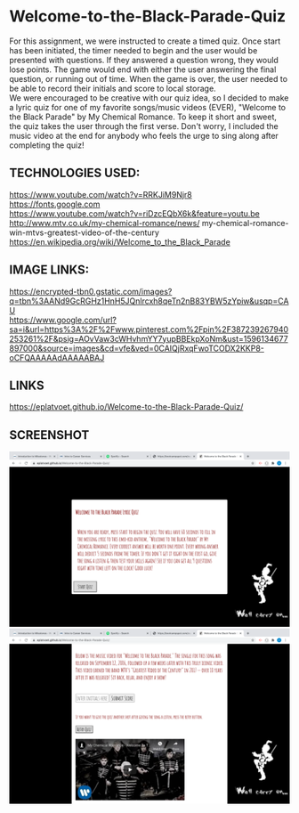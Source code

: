 # Welcome-to-the-Black-Parade-Quiz

For this assignment, we were instructed to create a timed quiz. Once start has been initiated, the timer needed to begin and the user would be presented with questions. If they answered a question wrong, they would lose points. The game would end with either the user answering the final question, or running out of time. When the game is over, the user needed to be able to record their initials and score to local storage.  
We were encouraged to be creative with our quiz idea, so I decided to make a lyric quiz for one of my favorite songs/music videos (EVER), "Welcome to the Black Parade" by My Chemical Romance. To keep it short and sweet, the quiz takes the user through the first verse. Don't worry, I included the music video at the end for anybody who feels the urge to sing along after completing the quiz!

## TECHNOLOGIES USED:
https://www.youtube.com/watch?v=RRKJiM9Njr8  
https://fonts.google.com  
https://www.youtube.com/watch?v=riDzcEQbX6k&feature=youtu.be  
http://www.mtv.co.uk/my-chemical-romance/news/  my-chemical-romance-win-mtvs-greatest-video-of-the-century  
https://en.wikipedia.org/wiki/Welcome_to_the_Black_Parade  

## IMAGE LINKS: 
https://encrypted-tbn0.gstatic.com/images?q=tbn%3AANd9GcRGHz1HnH5JQnlrcxh8qeTn2nB83YBW5zYpiw&usqp=CAU  
https://www.google.com/url?sa=i&url=https%3A%2F%2Fwww.pinterest.com%2Fpin%2F387239267940253261%2F&psig=AOvVaw3cWHvhmYY7yupBBEkpXoNm&ust=1596134677897000&source=images&cd=vfe&ved=0CAIQjRxqFwoTCODX2KKP8-oCFQAAAAAdAAAAABAJ  

## LINKS
https://eplatvoet.github.io/Welcome-to-the-Black-Parade-Quiz/  

## SCREENSHOT
![screenshot1](assets/images/screenshot1.png)  
![screenshot2](assets/images/screenshot2.png)